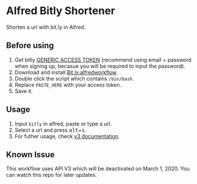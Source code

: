 # Alfred Bitly Shortener
Shorten a url with bit.ly in Alfred.

## Before using
1. Get bitly [GENERIC ACCESS TOKEN](https://bitly.com/a/sign_in?rd=%2Fa%2Foauth_apps) (recommend using email + password when signing up, becasue you will be required to input the password).
2. Download and install [Bit.ly.alfredworkflow](http://bit.ly/2Wml1a5).
3. Double click the script which contains `/bin/bash`.
4. Replace `PASTE_HERE` with your access token.
5. Save it.

## Usage
1. Input `bitly` in alfred, paste or type a url.
2. Select a url and press <kbd>alt</kbd>+<kbd>s</kbd>.
3. For futher usage, check [v3 documentation](https://dev.bitly.com/links.html#v3_shorten).

## Known Issue
This workflow uses API V3 which will be deactivated on March 1, 2020. You can watch this repo for later updates.
